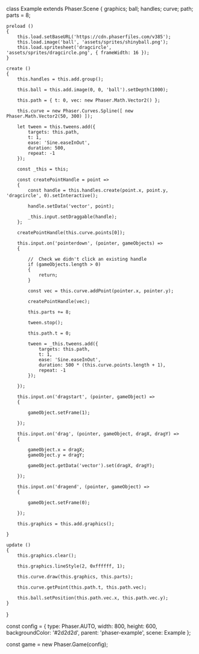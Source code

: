 class Example extends Phaser.Scene
{
    graphics;
    ball;
    handles;
    curve;
    path;
    parts = 8;

    preload ()
    {
        this.load.setBaseURL('https://cdn.phaserfiles.com/v385');
        this.load.image('ball', 'assets/sprites/shinyball.png');
        this.load.spritesheet('dragcircle', 'assets/sprites/dragcircle.png', { frameWidth: 16 });
    }

    create ()
    {
        this.handles = this.add.group();

        this.ball = this.add.image(0, 0, 'ball').setDepth(1000);

        this.path = { t: 0, vec: new Phaser.Math.Vector2() };

        this.curve = new Phaser.Curves.Spline([ new Phaser.Math.Vector2(50, 300) ]);

        let tween = this.tweens.add({
            targets: this.path,
            t: 1,
            ease: 'Sine.easeInOut',
            duration: 500,
            repeat: -1
        });

        const _this = this;

        const createPointHandle = point =>
        {
            const handle = this.handles.create(point.x, point.y, 'dragcircle', 0).setInteractive();

            handle.setData('vector', point);

            _this.input.setDraggable(handle);
        };

        createPointHandle(this.curve.points[0]);

        this.input.on('pointerdown', (pointer, gameObjects) =>
        {

            //  Check we didn't click an existing handle
            if (gameObjects.length > 0)
            {
                return;
            }

            const vec = this.curve.addPoint(pointer.x, pointer.y);

            createPointHandle(vec);

            this.parts += 8;

            tween.stop();

            this.path.t = 0;

            tween = _this.tweens.add({
                targets: this.path,
                t: 1,
                ease: 'Sine.easeInOut',
                duration: 500 * (this.curve.points.length + 1),
                repeat: -1
            });

        });

        this.input.on('dragstart', (pointer, gameObject) =>
        {

            gameObject.setFrame(1);

        });

        this.input.on('drag', (pointer, gameObject, dragX, dragY) =>
        {

            gameObject.x = dragX;
            gameObject.y = dragY;

            gameObject.getData('vector').set(dragX, dragY);

        });

        this.input.on('dragend', (pointer, gameObject) =>
        {

            gameObject.setFrame(0);

        });

        this.graphics = this.add.graphics();

    }

    update ()
    {
        this.graphics.clear();

        this.graphics.lineStyle(2, 0xffffff, 1);

        this.curve.draw(this.graphics, this.parts);

        this.curve.getPoint(this.path.t, this.path.vec);

        this.ball.setPosition(this.path.vec.x, this.path.vec.y);
    }
}

const config = {
    type: Phaser.AUTO,
    width: 800,
    height: 600,
    backgroundColor: '#2d2d2d',
    parent: 'phaser-example',
    scene: Example
};

const game = new Phaser.Game(config);